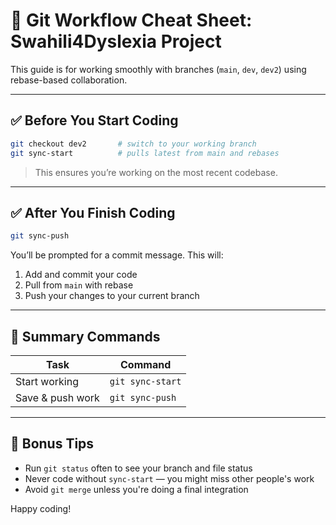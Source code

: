 
# 🧠 Git Workflow Cheat Sheet: Swahili4Dyslexia Project

This guide is for working smoothly with branches (`main`, `dev`, `dev2`) using rebase-based collaboration.

---

## ✅ Before You Start Coding

```bash
git checkout dev2       # switch to your working branch
git sync-start          # pulls latest from main and rebases
```

> This ensures you’re working on the most recent codebase.

---

## ✅ After You Finish Coding

```bash
git sync-push
```

You’ll be prompted for a commit message. This will:
1. Add and commit your code
2. Pull from `main` with rebase
3. Push your changes to your current branch

---

## 🔁 Summary Commands

| Task                | Command         |
|---------------------|-----------------|
| Start working       | `git sync-start`|
| Save & push work    | `git sync-push` |

---

## 🧩 Bonus Tips

- Run `git status` often to see your branch and file status
- Never code without `sync-start` — you might miss other people's work
- Avoid `git merge` unless you're doing a final integration

Happy coding!
